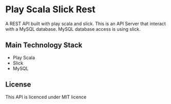 # Play Scala Slick Rest
A REST API built with play scala and slick. This is an API Server that interact with a MySQL database. MySQL database access is using slick.

## Main Technology Stack
- Play Scala
- Slick
- MySQL

## License
This API is licenced under MIT licence
